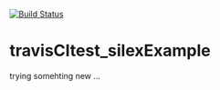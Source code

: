 [![Build Status](https://travis-ci.org/dr-matt-smith/travisCItest_silexExample.svg?branch=master)](https://travis-ci.org/dr-matt-smith/travisCItest_silexExample)

# travisCItest_silexExample

trying somehting new ...
